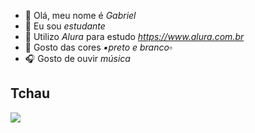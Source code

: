 - 👋 Olá, meu nome é _Gabriel_
- 🏫 Eu sou _estudante_
- 📔 Utilizo _Alura_ para estudo _https://www.alura.com.br_
- 🔳 Gosto das cores _▪️preto e branco▫️_
- 🎧 Gosto de ouvir _música_

## Tchau

![]( https://media1.tenor.com/m/C0QYj4xICAAAAAAd/kitty-cat.gif )
